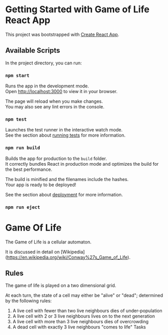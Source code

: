 # Getting Started with Game of Life React App

This project was bootstrapped with [Create React App](https://github.com/facebook/create-react-app).

## Available Scripts

In the project directory, you can run:

### `npm start`

Runs the app in the development mode.\
Open [http://localhost:3000](http://localhost:3000) to view it in your browser.

The page will reload when you make changes.\
You may also see any lint errors in the console.

### `npm test`

Launches the test runner in the interactive watch mode.\
See the section about [running tests](https://facebook.github.io/create-react-app/docs/running-tests) for more information.

### `npm run build`

Builds the app for production to the `build` folder.\
It correctly bundles React in production mode and optimizes the build for the best performance.

The build is minified and the filenames include the hashes.\
Your app is ready to be deployed!

See the section about [deployment](https://facebook.github.io/create-react-app/docs/deployment) for more information.

### `npm run eject`

# Game Of Life

The Game of Life is a cellular automaton.

It is discussed in detail on [Wikipedia] (https://en.wikipedia.org/wiki/Conway%27s_Game_of_Life).

## Rules
The game of life is played on a two dimensional grid.

At each turn, the state of a cell may either be "alive" or "dead"; determined by the following rules:

1. A live cell with fewer than two live neighbours dies of under-population
2. A live cell with 2 or 3 live neighbours lives on to the next generation
3. A live cell with more than 3 live neighbours dies of overcrowding
4. A dead cell with exactly 3 live neighbours "comes to life"
Tasks
